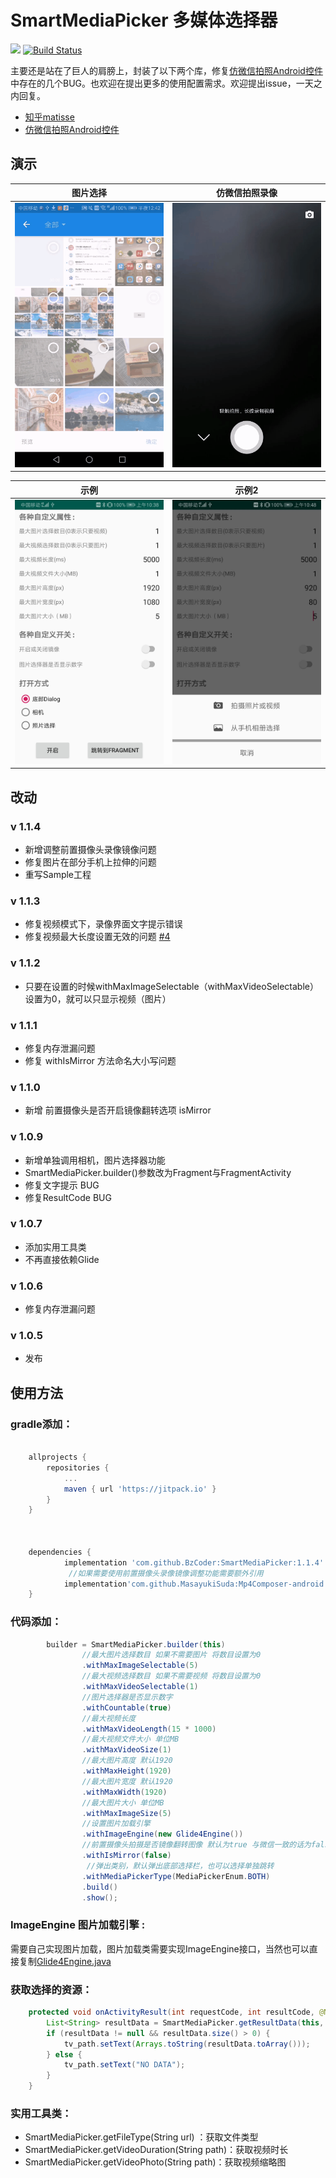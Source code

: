 # SmartMediaPicker 多媒体选择器 
[![](https://jitpack.io/v/BzCoder/SmartMediaPicker.svg)](https://jitpack.io/#BzCoder/SmartMediaPicker)
[![Build Status](https://www.travis-ci.org/BzCoder/SmartMediaPicker.svg?branch=master)](https://www.travis-ci.org/BzCoder/SmartMediaPicker)


主要还是站在了巨人的肩膀上，封装了以下两个库，修复[仿微信拍照Android控件](https://github.com/CJT2325/CameraView)中存在的几个BUG。也欢迎在提出更多的使用配置需求。欢迎提出issue，一天之内回复。
- [知乎matisse](https://github.com/zhihu/Matisse)
- [仿微信拍照Android控件](https://github.com/CJT2325/CameraView)
## 演示

| 图片选择                  | 仿微信拍照录像                    | 
|:------------------------------:|:---------------------------------:|
|![](image/20190315005039.gif) | ![](image/20190315005454.gif) |

| 示例                  |示例2                     | 
|:------------------------------:|:---------------------------------:|
|![](image/20190812103923.jpg) | ![](image/20190812104619.jpg) |

## 改动
### v 1.1.4
  - 新增调整前置摄像头录像镜像问题
  - 修复图片在部分手机上拉伸的问题
  - 重写Sample工程
### v 1.1.3
  - 修复视频模式下，录像界面文字提示错误
  - 修复视频最大长度设置无效的问题 [#4](https://github.com/BzCoder/SmartMediaPicker/issues/4)
### v 1.1.2
  - 只要在设置的时候withMaxImageSelectable（withMaxVideoSelectable）设置为0，就可以只显示视频（图片）
### v 1.1.1
  - 修复内存泄漏问题
  - 修复 withIsMirror 方法命名大小写问题
### v 1.1.0
  - 新增 前置摄像头是否开启镜像翻转选项 isMirror
### v 1.0.9
  - 新增单独调用相机，图片选择器功能
  - SmartMediaPicker.builder()参数改为Fragment与FragmentActivity
  - 修复文字提示 BUG
  - 修复ResultCode BUG
### v 1.0.7
   - 添加实用工具类
   - 不再直接依赖Glide
### v 1.0.6
   - 修复内存泄漏问题
### v 1.0.5
   - 发布
## 使用方法
### gradle添加：
```gradle

	allprojects {
		repositories {
			...
			maven { url 'https://jitpack.io' }
		}
	}



	dependencies {
	        implementation 'com.github.BzCoder:SmartMediaPicker:1.1.4'
	         //如果需要使用前置摄像头录像镜像调整功能需要额外引用
	        implementation'com.github.MasayukiSuda:Mp4Composer-android:v0.3.2'
	}
```
### 代码添加：
```java
        builder = SmartMediaPicker.builder(this)
                //最大图片选择数目 如果不需要图片 将数目设置为0
                .withMaxImageSelectable(5)
                //最大视频选择数目 如果不需要视频 将数目设置为0
                .withMaxVideoSelectable(1)
                //图片选择器是否显示数字
                .withCountable(true)
                //最大视频长度
                .withMaxVideoLength(15 * 1000)
                //最大视频文件大小 单位MB
                .withMaxVideoSize(1)
                //最大图片高度 默认1920
                .withMaxHeight(1920)
                //最大图片宽度 默认1920
                .withMaxWidth(1920)
                //最大图片大小 单位MB
                .withMaxImageSize(5)
                //设置图片加载引擎
                .withImageEngine(new Glide4Engine())
                //前置摄像头拍摄是否镜像翻转图像 默认为true 与微信一致的话为false
                .withIsMirror(false)
	             //弹出类别，默认弹出底部选择栏，也可以选择单独跳转
                .withMediaPickerType(MediaPickerEnum.BOTH)
                .build()
                .show();
```

### ImageEngine 图片加载引擎 :
需要自己实现图片加载，图片加载类需要实现ImageEngine接口，当然也可以直接复制[Glide4Engine.java](https://github.com/BzCoder/SmartMediaPicker/blob/master/app/src/main/java/com/bzcoder/mediapicker/Glide4Engine.java)



### 获取选择的资源：
```java
    protected void onActivityResult(int requestCode, int resultCode, @Nullable Intent data) {
        List<String> resultData = SmartMediaPicker.getResultData(this, requestCode, resultCode, data);
        if (resultData != null && resultData.size() > 0) {
            tv_path.setText(Arrays.toString(resultData.toArray()));
        } else {
            tv_path.setText("NO DATA");
        }
    }
```

### 实用工具类：
- SmartMediaPicker.getFileType(String url) ：获取文件类型
- SmartMediaPicker.getVideoDuration(String path)：获取视频时长
- SmartMediaPicker.getVideoPhoto(String path)：获取视频缩略图

